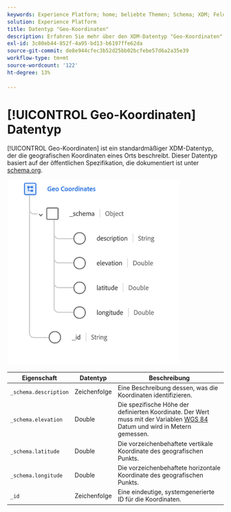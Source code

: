 ```yaml
---
keywords: Experience Platform; home; beliebte Themen; Schema; XDM; Felder; Schemas; Schemas; Geo; Koordinaten; Datentyp; Datentyp; Datentyp;
solution: Experience Platform
title: Datentyp "Geo-Koordinaten"
description: Erfahren Sie mehr über den XDM-Datentyp "Geo-Koordinaten".
exl-id: 3c80eb44-852f-4a95-bd13-b6197ffe62da
source-git-commit: de8e944cfec3b52d25bb02bcfebe57d6a2a35e39
workflow-type: tm+mt
source-wordcount: '122'
ht-degree: 13%

---
```


# [!UICONTROL Geo-Koordinaten] Datentyp

[!UICONTROL Geo-Koordinaten] ist ein standardmäßiger XDM-Datentyp, der die geografischen Koordinaten eines Orts beschreibt. Dieser Datentyp basiert auf der öffentlichen Spezifikation, die dokumentiert ist unter [schema.org](https://schema.org/GeoCoordinates).

<img src="../images/data-types/geo-coordinates.png" width="400" /><br />

| Eigenschaft | Datentyp | Beschreibung |
| --- | --- | --- |
| `_schema.description` | Zeichenfolge | Eine Beschreibung dessen, was die Koordinaten identifizieren. |
| `_schema.elevation` | Double | Die spezifische Höhe der definierten Koordinate. Der Wert muss mit der Variablen [WGS 84](https://gisgeography.com/wgs84-world-geodetic-system/) Datum und wird in Metern gemessen. |
| `_schema.latitude` | Double | Die vorzeichenbehaftete vertikale Koordinate des geografischen Punkts. |
| `_schema.longitude` | Double | Die vorzeichenbehaftete horizontale Koordinate des geografischen Punkts. |
| `_id` | Zeichenfolge | Eine eindeutige, systemgenerierte ID für die Koordinaten. |
